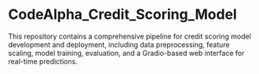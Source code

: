 # CodeAlpha_Credit_Scoring_Model
This repository contains a comprehensive pipeline for credit scoring model development and deployment, including data preprocessing, feature scaling, model training, evaluation, and a Gradio-based web interface for real-time predictions.
